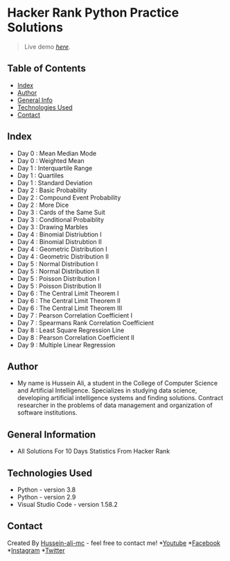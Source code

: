 # Hacker Rank Python Practice Solutions
> Live demo [_here_](https://www.hackerrank.com/domains/tutorials/10-days-of-statistics).
 <!-- If you have the project hosted somewhere, include the link here-->

## Table of Contents
* [Index](#Index)
* [Author](#Author)
* [General Info](#general-information)
* [Technologies Used](#technologies-used)
* [Contact](#contact)
<!-- * [License](#license) -->
## Index
* Day 0 : Mean Median Mode
* Day 0 : Weighted Mean
* Day 1 : Interquartile Range
* Day 1 : Quartiles
* Day 1 : Standard Deviation
* Day 2 : Basic Probability
* Day 2 : Compound Event Probability
* Day 2 : More Dice
* Day 3 : Cards of the Same Suit
* Day 3 : Conditional Probaiblity
* Day 3 : Drawing Marbles
* Day 4 : Binomial Distriubtion I
* Day 4 : Binomial Distrubtion II
* Day 4 : Geometric Distribution I
* Day 4 : Geometric Distribution II
* Day 5 : Normal Distribution I
* Day 5 : Normal Distribution II
* Day 5 : Poisson Distribution I
* Day 5 : Poisson Distribution II
* Day 6 : The Central Limit Theorem I
* Day 6 : The Central Limit Theorem II
* Day 6 : The Central Limit Theorem III
* Day 7 : Pearson Correlation Coefficient I
* Day 7 : Spearmans Rank Correlation Coefficient
* Day 8 : Least Square Regression Line
* Day 8 : Pearson Correlation Coefficient II
* Day 9 : Multiple Linear Regression


## Author
- My name is Hussein Ali, a student in the College of Computer Science and Artificial Intelligence. Specializes in studying data science, developing artificial intelligence systems and finding solutions. Contract researcher in the problems of data management and organization of software institutions.

## General Information
- All Solutions For 10 Days Statistics From Hacker Rank
<!-- You don't have to answer all the questions - just the ones relevant to your project. -->


## Technologies Used
- Python  - version 3.8
- Python  - version 2.9
- Visual Studio Code  - version 1.58.2

## Contact
Created By [Hussein-ali-mc](https://www.linkedin.com/in/hussein-ali-mc/) - feel free to contact me!
*[Youtube](https://www.youtube.com/channel/UCIwDsGip8YANJifcaA_se_w)
*[Facebook](https://www.facebook.com/hussein.ali.mc.official)
*[Instagram](https://www.instagram.com/hussein_ali_mc/)
*[Twitter](https://twitter.com/hussein_ali_mc)




<!-- Optional -->
<!-- ## License -->
<!-- This project is open source and available under the [... License](). -->

<!-- You don't have to include all sections - just the one's relevant to your project -->
